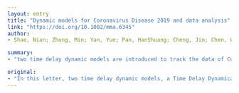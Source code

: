 ```yaml
---
layout: entry
title: "Dynamic models for Coronavirus Disease 2019 and data analysis"
link: "https://doi.org/10.1002/mma.6345"
author:
- Shao, Nian; Zhong, Min; Yan, Yue; Pan, HanShuang; Cheng, Jin; Chen, Wenbin

summary:
- "two time delay dynamic models are introduced to track the data of Coronavirus Disease 2019 (COVID-19) The TDD-NCP model introduced the time delay process into the differential equations to describe the latent period of the epidemic. The Fudan-CDCC model was established when Wenbin Chen suggested to determine the kernel functions in the model by the public data from CDCC. Models can clearly illustrate that the containment of the disease highly depends on early and effective isolations."

original:
- "In this letter, two time delay dynamic models, a Time Delay Dynamical-Novel Coronavirus Pneumonia (TDD-NCP) model and Fudan-Chinese Center for Disease Control and Prevention (CCDC) model, are introduced to track the data of Coronavirus Disease 2019 (COVID-19). The TDD-NCP model was developed recently by Chengars group in Fudan and Shanghai University of Finance and Economics (SUFE). The TDD-NCP model introduced the time delay process into the differential equations to describe the latent period of the epidemic. The Fudan-CDCC model was established when Wenbin Chen suggested to determine the kernel functions in the TDD-NCP model by the public data from CDCC. By the public data of the cumulative confirmed cases in different regions in China and different countries, these models can clearly illustrate that the containment of the epidemic highly depends on early and effective isolations."
---
```


